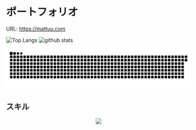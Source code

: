 # ポートフォリオ
URL: https://mattuu.com

<p align="left"> 
  <img alt="Top Langs" height="150px" src="https://github-readme-stats.vercel.app/api/top-langs/?username=mattuu0&layout=compact&show_icons=true&theme=onedark" />
  <img alt="github stats" height="150px" src="https://github-readme-stats.vercel.app/api?username=mattuu0&theme=onedark&show_icons=ture" />
</p>

![](https://raw.githubusercontent.com/mattuu0/mattuu0/output/github-contribution-grid-snake.svg)

## スキル
<p align="center">
  <a href="https://skillicons.dev">
    <img src="https://skillicons.dev/icons?i=git,docker,go,html,css,js,py,vscode" />
  </a>
</p>